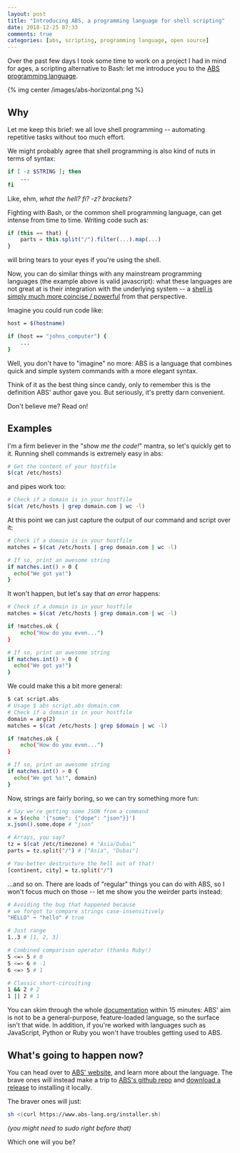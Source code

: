 ```yaml
---
layout: post
title: "Introducing ABS, a programming language for shell scripting"
date: 2018-12-25 07:33
comments: true
categories: [abs, scripting, programming language, open source]
---
```


Over the past few days I took some time to work on a project
I had in mind for ages, a scripting alternative to Bash:
let me introduce you to the [ABS programming language](https://www.abs-lang.org/).

{% img center /images/abs-horizontal.png %}

<!-- more -->

## Why

Let me keep this brief: we all love shell programming -- automating
repetitive tasks without too much effort.

We might probably agree that shell programming is also kind of
nuts in terms of syntax:

``` bash
if [ -z $STRING ]; then
    ...
fi
```

Like, ehm, *what the hell? fi? -z? brackets?*

Fighting with Bash, or the common shell programming language,
can get intense from time to time. Writing code such as:

``` js
if (this == that) {
    parts = this.split("/").filter(...).map(...)
}
```

will bring tears to your eyes if you're using the shell.

Now, you can do similar things with any mainstream programming
languages (the example above is valid javascript): what these
languages are not great at is their integration with the
underlying system -- a [shell is simply much more coincise / powerful](https://stackoverflow.com/questions/796319/strengths-of-shell-scripting-compared-to-python)
from that perspective.

Imagine you could run code like:

``` bash
host = $(hostname)

if (host == "johns_computer") {
    ...
}
```

Well, you don't have to "imagine" no more: ABS is a language that
combines quick and simple system commands with a more elegant syntax.

Think of it as the best thing since candy, only to remember this
is the definition ABS' author gave you. But seriously, it's pretty
darn convenient.

Don't believe me? Read on!

## Examples

I'm a firm believer in the "*show me the code!*" mantra, so let's quickly
get to it. Running shell commands is extremely easy in abs:

``` bash
# Get the content of your hostfile
$(cat /etc/hosts)
```

and pipes work too:


``` bash
# Check if a domain is in your hostfile
$(cat /etc/hosts | grep domain.com | wc -l)
```

At this point we can just capture the output of our
command and script over it:

``` bash
# Check if a domain is in your hostfile
matches = $(cat /etc/hosts | grep domain.com | wc -l)

# If so, print an awesome string
if matches.int() > 0 {
  echo("We got ya!")
}
```

It won't happen, but let's say that *an error* happens:

``` bash
# Check if a domain is in your hostfile
matches = $(cat /etc/hosts | grep domain.com | wc -l)

if !matches.ok {
    echo("How do you even...")
}

# If so, print an awesome string
if matches.int() > 0 {
  echo("We got ya!")
}
```
We could make this a bit more general:

``` bash
$ cat script.abs
# Usage $ abs script.abs domain.com
# Check if a domain is in your hostfile
domain = arg(2)
matches = $(cat /etc/hosts | grep $domain | wc -l)

if !matches.ok {
    echo("How do you even...")
}

# If so, print an awesome string
if matches.int() > 0 {
  echo("We got %s!", domain)
}
```

Now, strings are fairly boring, so we can try something
more fun:

``` bash
# Say we're getting some JSON from a command
x = $(echo '{"some": {"dope": "json"}}')
x.json().some.dope # "json"

# Arrays, you say?
tz = $(cat /etc/timezone) # "Asia/Dubai"
parts = tz.split("/") # ["Asia", "Dubai"]

# You better destructure the hell out of that!
[continent, city] = tz.split("/")
```

...and so on. There are loads of "regular" things you
can do with ABS, so I won't focus much on those --
let me show you the weirder parts instead:

``` bash
# Avoiding the bug that happened because
# we forgot to compare strings case-insensitively
"HELLO" ~ "hello" # true

# Just range
1..3 # [1, 2, 3]

# Combined comparison operator (thanks Ruby!)
5 <=> 5 # 0
5 <=> 6 # -1
6 <=> 5 # 1

# Classic short-circuiting
1 && 2 # 2
1 || 2 # 1
```

You can skim through the whole [documentation](https://www.abs-lang.org/introduction/why-another-scripting-language)
within 15 minutes: ABS' aim is not to be a general-purpose, feature-loaded language,
so the surface isn't that wide. In addition, if you're worked with languages such as JavaScript,
Python or Ruby you won't have troubles getting used to ABS.

## What's going to happen now?

You can head over to [ABS' website](https://www.abs-lang.org/), and
learn more about the language. The brave ones will instead make a trip
to [ABS's github repo](https://github.com/abs-lang/abs) and
[download a release](https://github.com/abs-lang/abs/releases) to installing
it locally.

The braver ones will just:

``` bash
sh <(curl https://www.abs-lang.org/installer.sh)
```

*(you might need to sudo right before that)*

Which one will you be?